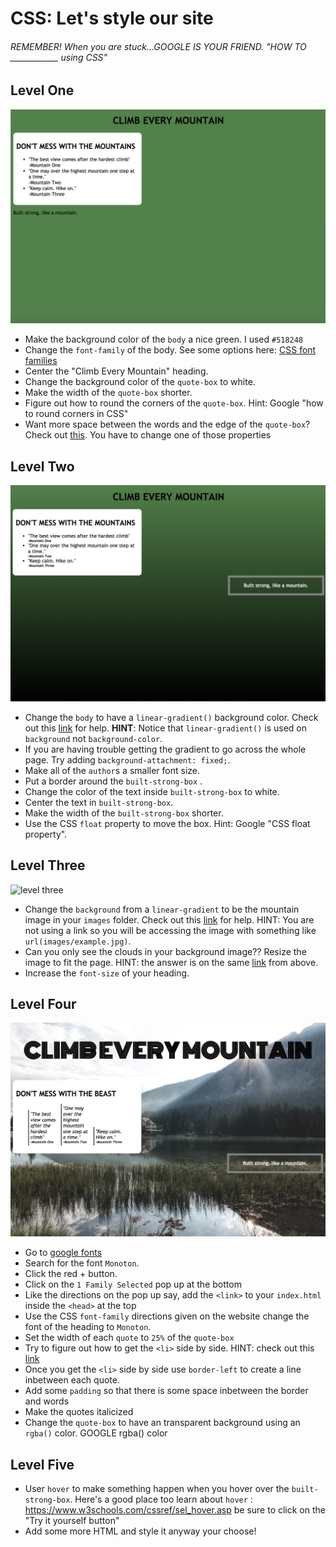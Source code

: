 # CSS: Let's style our site
###### REMEMBER! When you are stuck...GOOGLE IS YOUR FRIEND. "HOW TO ____________ using CSS"

## Level One
![level one](/images/level-1.png)
* Make the background color of the `body` a nice green. I used `#518248`
* Change the `font-family` of the body. See some options here: [CSS font families](https://www.w3schools.com/cssref/css_websafe_fonts.asp)
* Center the "Climb Every Mountain" heading.
* Change the background color of the `quote-box` to white.
* Make the width of the `quote-box` shorter.
* Figure out how to round the corners of the `quote-box`. Hint: Google "how to round corners in CSS"
* Want more space between the words and the edge of the `quote-box`? Check out [this](https://www.w3schools.com/css/css_boxmodel.asp). You have to change one of those properties


## Level Two
![level two](/images/level-2.png)
* Change the `body` to have a `linear-gradient()` background color. Check out this [link](https://www.w3schools.com/css/css3_gradients.asp) for help. **HINT**: Notice that `linear-gradient()` is used on `background` not `background-color`.
* If you are having trouble getting the gradient to go across the whole page. Try adding `background-attachment: fixed;`.
* Make all of the `author`s a smaller font size.
* Put a border around the `built-strong-box` .
* Change the color of the text inside `built-strong-box` to white.
* Center the text in `built-strong-box`.
* Make the width of the `built-strong-box` shorter.
* Use the CSS `float` property to move the box. Hint: Google "CSS float property".


## Level Three
![level three](/images/level-3.png)
* Change the `background` from a `linear-gradient` to be the mountain image in your `images` folder. Check out this [link](https://teamtreehouse.com/community/how-do-i-add-a-background-image-in-the-css-file) for help. HINT: You are not using a link so you will be accessing the image with something like `url(images/example.jpg)`.
* Can you only see the clouds in your background image?? Resize the image to fit the page. HINT: the answer is on the same [link](https://teamtreehouse.com/community/how-do-i-add-a-background-image-in-the-css-file) from above.
* Increase the `font-size` of your heading.

## Level Four
![level four](/images/level-4.png)
* Go to [google fonts](https://fonts.google.com/?utm_source=google&utm_medium=cpc&utm_campaign=1001467%20%7C%20Material.IO%20%7C%20Global%20%7C%20en%20%7C%20Hybrid%20%7C%20Text%20%7C%20BKWS&utm_term=%7Bkeyword%7D&gclid=Cj0KCQjwgb3OBRDNARIsAOyZbxDFzRNeAbqeZKb-lU-ICkiGG15qYxhSW_qbi73u_30XYS5BaMrNhmIaAuIzEALw_wcB)
* Search for the font `Monoton`.
* Click the red + button.
* Click on the `1 Family Selected` pop up at the bottom
* Like the directions on the pop up say, add the `<link>` to your `index.html` inside the `<head>` at the top
* Use the CSS `font-family` directions given on the website change the font of the heading to `Monoton`.
* Set the width of each `quote` to `25%` of the `quote-box`
* Try to figure out how to get the `<li>` side by side. HINT: check out this [link](https://stackoverflow.com/questions/9189810/css-display-inline-vs-inline-block)
* Once you get the `<li>` side by side use `border-left` to create a line inbetween each quote.
* Add some `padding` so that there is some space inbetween the border and words
* Make the quotes italicized
* Change the `quote-box` to have an transparent background using an `rgba()` color. GOOGLE rgba() color

## Level Five
* User `hover` to make something happen when you hover over the `built-strong-box`. Here's a good place too learn about `hover` : https://www.w3schools.com/cssref/sel_hover.asp be sure to click on the "Try it yourself button"
* Add some more HTML and style it anyway your choose!





